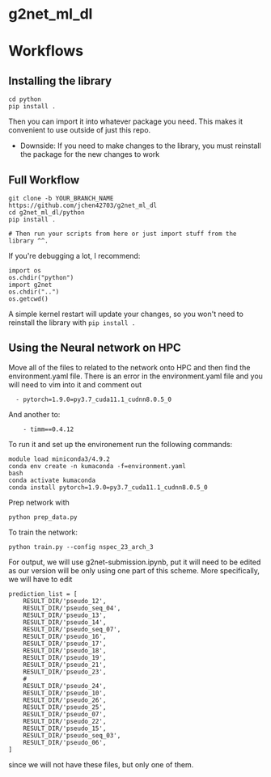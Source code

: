 # g2net_ml_dl

# Workflows

## Installing the library

```
cd python
pip install .
```

Then you can import it into whatever package you need. This makes it convenient to use outside of just this repo.

- Downside: If you need to make changes to the library, you must reinstall the package for the new changes to work

## Full Workflow

```
git clone -b YOUR_BRANCH_NAME https://github.com/jchen42703/g2net_ml_dl
cd g2net_ml_dl/python
pip install .

# Then run your scripts from here or just import stuff from the library ^^.
```

If you're debugging a lot, I recommend:

```
import os
os.chdir("python")
import g2net
os.chdir("..")
os.getcwd()
```

A simple kernel restart will update your changes, so you won't need to reinstall the library with `pip install .`



## Using the Neural network on HPC

Move all of the files to related to the network onto HPC and then find the environment.yaml file.
There is an error in the environment.yaml file and you will need to vim into it and comment out
```
  - pytorch=1.9.0=py3.7_cuda11.1_cudnn8.0.5_0

```
And another to:
```
    - timm==0.4.12
```
To run it and set up the environement run the following commands:
```
module load miniconda3/4.9.2
conda env create -n kumaconda -f=environment.yaml
bash
conda activate kumaconda
conda install pytorch=1.9.0=py3.7_cuda11.1_cudnn8.0.5_0
```
Prep network with
```
python prep_data.py
```
To train the network: 

```
python train.py --config nspec_23_arch_3
```

For output, we will use g2net-submission.ipynb, put it will need to be edited as our version will
be only using one part of this scheme. More specifically, we will have to edit 
```
prediction_list = [
    RESULT_DIR/'pseudo_12',
    RESULT_DIR/'pseudo_seq_04',
    RESULT_DIR/'pseudo_13',
    RESULT_DIR/'pseudo_14',
    RESULT_DIR/'pseudo_seq_07',
    RESULT_DIR/'pseudo_16',
    RESULT_DIR/'pseudo_17',
    RESULT_DIR/'pseudo_18',
    RESULT_DIR/'pseudo_19',
    RESULT_DIR/'pseudo_21',
    RESULT_DIR/'pseudo_23',
    # 
    RESULT_DIR/'pseudo_24',
    RESULT_DIR/'pseudo_10',
    RESULT_DIR/'pseudo_26',
    RESULT_DIR/'pseudo_25',
    RESULT_DIR/'pseudo_07',
    RESULT_DIR/'pseudo_22',
    RESULT_DIR/'pseudo_15',
    RESULT_DIR/'pseudo_seq_03',
    RESULT_DIR/'pseudo_06',
]
```
since we will not have these files, but only one of them.
